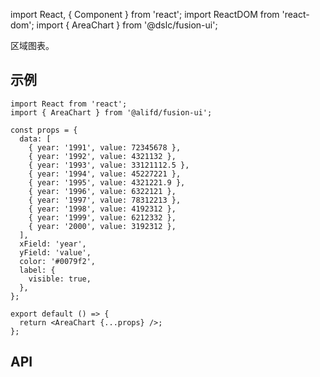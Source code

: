 import React, { Component } from 'react';
import ReactDOM from 'react-dom';
import { AreaChart } from '@dslc/fusion-ui';

区域图表。

## 示例

```tsx
import React from 'react';
import { AreaChart } from '@alifd/fusion-ui';

const props = {
  data: [
    { year: '1991', value: 72345678 },
    { year: '1992', value: 4321132 },
    { year: '1993', value: 33121112.5 },
    { year: '1994', value: 45227221 },
    { year: '1995', value: 4321221.9 },
    { year: '1996', value: 6322121 },
    { year: '1997', value: 78312213 },
    { year: '1998', value: 4192312 },
    { year: '1999', value: 6212332 },
    { year: '2000', value: 3192312 },
  ],
  xField: 'year',
  yField: 'value',
  color: '#0079f2',
  label: {
    visible: true,
  },
};

export default () => {
  return <AreaChart {...props} />;
};
```

## API

<API hideTitle src="../../../src/components/area-chart/index.tsx" />
